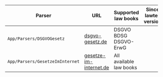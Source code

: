| Parser                          | URL                                                          | Supported law books             | Since lawtex version              |
|---------------------------------|--------------------------------------------------------------|---------------------------------|-----------------------------------|
| `App/Parsers/DSGVOGesetz`       | [dsgvo-gesetz.de](https://dsgvo-gesetz.de)                   | DSGVO <br> BDSG <br> DSGVO-ErwG | <Badge type="tip" text="^v0.2" /> |
| `App/Parsers/GesetzeImInternet` | [gesetze-im-internet.de](https://www.gesetze-im-internet.de) | All available law books         | <Badge type="tip" text="^v0.1" /> |

